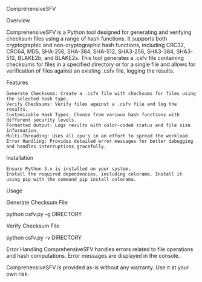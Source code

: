 ComprehensiveSFV

Overview

ComprehensiveSFV is a Python tool designed for generating and verifying checksum files using a range of hash functions. It supports both cryptographic and non-cryptographic hash functions, including CRC32, CRC64, MD5, SHA-256, SHA-384, SHA-512, SHA3-256, SHA3-384, SHA3-512, BLAKE2b, and BLAKE2s. This tool generates a .csfv file containing checksums for files in a specified directory or for a single file and allows for verification of files against an existing .csfv file, logging the results.

Features

    Generate Checksums: Create a .csfv file with checksums for files using the selected hash type.
    Verify Checksums: Verify files against a .csfv file and log the results.
    Customizable Hash Types: Choose from various hash functions with different security levels.
    Formatted Output: Logs results with color-coded status and file size information.
    Multi-Threading: Uses all cpu's in an effort to spread the workload.
    Error Handling: Provides detailed error messages for better debugging and handles interruptions gracefully.

Installation

    Ensure Python 3.x is installed on your system.
    Install the required dependencies, including colorama. Install it using pip with the command pip install colorama.

Usage

Generate Checksum File

python csfv.py -g DIRECTORY

Verify Checksum File

python csfv.py -v DIRECTORY

Error Handling
ComprehensiveSFV handles errors related to file operations and hash computations. Error messages are displayed in the console.

ComprehensiveSFV is provided as-is without any warranty. Use it at your own risk.
